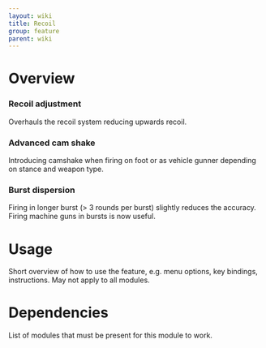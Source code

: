 ```yaml
---
layout: wiki
title: Recoil
group: feature
parent: wiki
---
```


# Overview

### Recoil adjustment
Overhauls the recoil system reducing upwards recoil.

### Advanced cam shake
Introducing camshake when firing on foot or as vehicle gunner depending on stance and weapon type.

### Burst dispersion
Firing in longer burst (> 3 rounds per burst) slightly reduces the accuracy. Firing machine guns in bursts is now useful.


# Usage

Short overview of how to use the feature, e.g. menu options, key bindings, 
instructions. May not apply to all modules.


# Dependencies

List of modules that must be present for this module to work.
